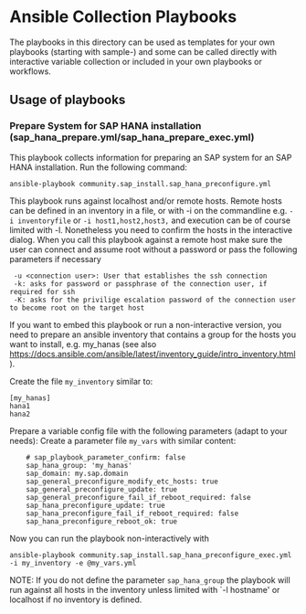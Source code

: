 
# Ansible Collection Playbooks

The playbooks in this directory can be used as templates for your own playbooks
(starting with sample-) and some can be called directly with interactive variable collection
or included in your own playbooks or workflows.

## Usage of playbooks

### Prepare System for SAP HANA installation (sap_hana_prepare.yml/sap_hana_prepare_exec.yml)

This playbook collects information for preparing an SAP system for an SAP HANA installation.
Run the following command:

```[bash]
ansible-playbook community.sap_install.sap_hana_preconfigure.yml
```

This playbook runs against localhost and/or remote hosts.
Remote hosts can be defined in an inventory in a file, or with -i on the commandline e.g. `-i inventoryfile` or `-i host1,host2,host3,` and execution can be of course limited with -l.
Nonetheless you need to confirm the hosts in the interactive dialog.
When you call this playbook against a remote host make sure the user can connect and assume root without a password or pass the following parameters if necessary

```[bash]
 -u <connection user>: User that establishes the ssh connection
 -k: asks for password or passphrase of the connection user, if required for ssh
 -K: asks for the privilige escalation password of the connection user to become root on the target host
```

If you want to embed this playbook or run a non-interactive version, you need to prepare an ansible inventory that contains a group for the hosts you want to install, e.g. my_hanas (see also <https://docs.ansible.com/ansible/latest/inventory_guide/intro_inventory.html>).

Create the file `my_inventory` similar to:

```[yaml]
[my_hanas]
hana1
hana2
```

Prepare a variable config file with the following parameters (adapt to your needs):
Create a parameter file `my_vars` with similar content:

```[yaml]
    # sap_playbook_parameter_confirm: false 
    sap_hana_group: 'my_hanas'
    sap_domain: my.sap.domain
    sap_general_preconfigure_modify_etc_hosts: true
    sap_general_preconfigure_update: true
    sap_general_preconfigure_fail_if_reboot_required: false
    sap_hana_preconfigure_update: true
    sap_hana_preconfigure_fail_if_reboot_required: false
    sap_hana_preconfigure_reboot_ok: true
```

Now you can run the playbook non-interactively with

```[bash]
ansible-playbook community.sap_install.sap_hana_preconfigure_exec.yml -i my_inventory -e @my_vars.yml
```

NOTE: If you do not define the parameter `sap_hana_group` the playbook will run against all hosts in the inventory unless limited with `-l hostname' or localhost if no inventory is defined.
